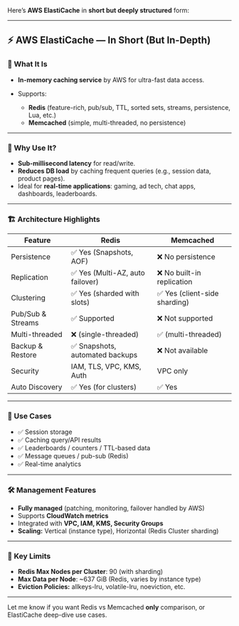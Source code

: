 Here’s **AWS ElastiCache** in **short but deeply structured** form:

---

## ⚡ AWS ElastiCache — In Short (But In-Depth)

### 🧠 What It Is

* **In-memory caching service** by AWS for ultra-fast data access.
* Supports:

  * **Redis** (feature-rich, pub/sub, TTL, sorted sets, streams, persistence, Lua, etc.)
  * **Memcached** (simple, multi-threaded, no persistence)

---

### 🚀 Why Use It?

* **Sub-millisecond latency** for read/write.
* **Reduces DB load** by caching frequent queries (e.g., session data, product pages).
* Ideal for **real-time applications**: gaming, ad tech, chat apps, dashboards, leaderboards.

---

### 🏗️ Architecture Highlights

| Feature           | Redis                           | Memcached                    |
| ----------------- | ------------------------------- | ---------------------------- |
| Persistence       | ✅ Yes (Snapshots, AOF)          | ❌ No persistence             |
| Replication       | ✅ Yes (Multi-AZ, auto failover) | ❌ No built-in replication    |
| Clustering        | ✅ Yes (sharded with slots)      | ✅ Yes (client-side sharding) |
| Pub/Sub & Streams | ✅ Supported                     | ❌ Not supported              |
| Multi-threaded    | ❌ (single-threaded)             | ✅ (multi-threaded)           |
| Backup & Restore  | ✅ Snapshots, automated backups  | ❌ Not available              |
| Security          | IAM, TLS, VPC, KMS, Auth        | VPC only                     |
| Auto Discovery    | ✅ Yes (for clusters)            | ✅ Yes                        |

---

### 🔄 Use Cases

* ✅ Session storage
* ✅ Caching query/API results
* ✅ Leaderboards / counters / TTL-based data
* ✅ Message queues / pub-sub (Redis)
* ✅ Real-time analytics

---

### 🛠️ Management Features

* **Fully managed** (patching, monitoring, failover handled by AWS)
* Supports **CloudWatch metrics**
* Integrated with **VPC, IAM, KMS, Security Groups**
* **Scaling:** Vertical (instance type), Horizontal (Redis Cluster sharding)

---

### 🧪 Key Limits

* **Redis Max Nodes per Cluster**: 90 (with sharding)
* **Max Data per Node**: \~637 GiB (Redis, varies by instance type)
* **Eviction Policies:** allkeys-lru, volatile-lru, noeviction, etc.

---

Let me know if you want Redis vs Memcached **only** comparison, or ElastiCache deep-dive use cases.
